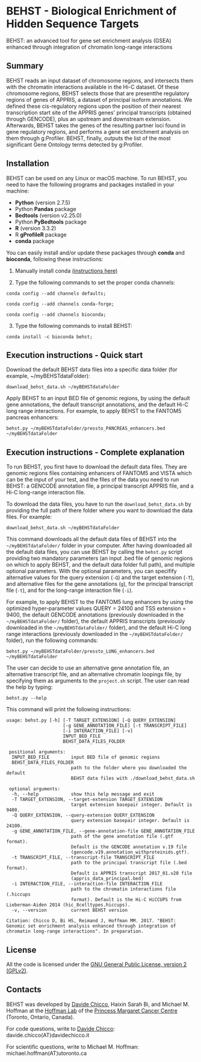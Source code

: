# BEHST - Biological Enrichment of Hidden Sequence Targets #

BEHST: an advanced tool for gene set enrichment analysis (GSEA) enhanced
through integration of chromatin long-range interactions

## Summary ##
BEHST reads an input dataset of chromosome regions, and intersects them with the chromatin interactions available in the Hi-C dataset. Of these chromosome regions, BEHST selects those that are presentthe regulatory regions of genes of APPRIS, a dataset of principal isoform annotations. We defined these cis-regulatory regions upon the position of their nearest transcription start site of the APPRIS genes' principal transcripts (obtained through GENCODE), plus an upstream and downstream extension. Afterwards, BEHST takes the genes of the resulting partner loci found in gene regulatory regions, and performs a gene set enrichment analysis on them through g:Profiler. BEHST, finally, outputs the list of the most significant Gene Ontology terms detected by g:Profiler.

## Installation ##
BEHST can be used on any Linux or macOS machine.
To run BEHST, you need to have the following programs and packages installed in your machine:

* **Python** (version 2.7.5)
* Python **Pandas** package
* **Bedtools** (version v2.25.0)
* Python **PyBedtools** package
* **R** (version 3.3.2)
* R **gProfileR** package
* **conda** package

You can easily install and/or update these packages through **conda** and **bioconda**, following these instructions:

1) Manually install conda [(instructions here)](https://conda.io/docs/install/quick.html)

2) Type the following commands to set the proper conda channels:

`conda config --add channels defaults;`

`conda config --add channels conda-forge;`

`conda config --add channels bioconda;`

3) Type the following commands to install BEHST:

`conda install -c bioconda behst;`

## Execution instructions - Quick start ##

Download the default BEHST data files into a specific data folder (for example,  ~/myBEHSTdataFolder):

`download_behst_data.sh ~/myBEHSTdataFolder`

Apply BEHST to an input BED file of genomic regions, by using the default gene annotations, the default transcript annotations, and the default Hi-C long range interactions. For example, to apply BEHST to the FANTOM5 pancreas enhancers:

`behst.py ~/myBEHSTdataFolder/pressto_PANCREAS_enhancers.bed ~/myBEHSTdataFolder`

## Execution instructions - Complete explanation ##
To run BEHST, you first have to download the default data files. They are genomic regions files containing enhancers of FANTOM5 and VISTA which can be the input of your test, and the files of the data you need to run BEHST: a GENCODE annotation file, a principal transcript APPRIS file, and a Hi-C long-range interaction file.

To download the data files, you have to run the `download_behst_data.sh` by providing the full path of there folder where you want to download the data files. For example:

`download_behst_data.sh ~/myBEHSTdataFolder`

This command downloads all the default data files of BEHST into the `~/myBEHSTdataFolder/` folder in your computer.
After having downloaded all the default data files, you can use BEHST by calling the `behst.py` script providing two mandatory parameters (an input .bed file of genomic regions on which to apply BEHST, and the default data folder full path), and multiple optional parameters.
With the optional parameters, you can specifify alternative values for the query extension (`-Q`) and the target extension (`-T`), and alternative files for the gene annotations (`g`), for the principal transcript file (`-t`), and for the long-range interaction file (`-i`).

For example, to apply BEHST to the FANTOM5 lung enhancers by using the optimized hyper-parameter values QUERY = 24100 and TSS extension = 9400, the default GENCODE annotations (previously downloaded in the `~/myBEHSTdataFolder/` folder), the default APPRIS transcripts (previously downloaded in the `~/myBEHSTdataFolder/` folder), and the default Hi-C long range interactions (previously downloaded in the `~/myBEHSTdataFolder/` folder), run the following commands:

`behst.py ~/myBEHSTdataFolder/pressto_LUNG_enhancers.bed ~/myBEHSTdataFolder`

The user can decide to use an alternative gene annotation file, an alternative transcript file, and an alternative chromatin loopings file, by specifying them as arguments to the `project.sh` script. The user can read the help by typing:

`behst.py --help`

This command will print the following instructions:



    usage: behst.py [-h] [-T TARGET_EXTENSION] [-Q QUERY_EXTENSION]
                         [-g GENE_ANNOTATION_FILE] [-t TRANSCRIPT_FILE]
                         [-i INTERACTION_FILE] [-v]
                         INPUT_BED_FILE
                         BEHST_DATA_FILES_FOLDER

     positional arguments:
      INPUT_BED_FILE        input BED file of genomic regions
      BEHST_DATA_FILES_FOLDER
                            path to the folder where you downloaded the default
                            BEHST data files with ./download_behst_data.sh
    
     optional arguments:
      -h, --help            show this help message and exit
      -T TARGET_EXTENSION, --target-extension TARGET_EXTENSION
                            target extension basepair integer. Default is 9400.
      -Q QUERY_EXTENSION, --query-extension QUERY_EXTENSION
                            query extension basepair integer. Default is 24100.
      -g GENE_ANNOTATION_FILE, --gene-annotation-file GENE_ANNOTATION_FILE
                            path of the gene annotation file (.gtf format).
                            Default is the GENCODE annotation v.19 file
                            (gencode.v19.annotation_withproteinids.gtf).
      -t TRANSCRIPT_FILE, --transcript-file TRANSCRIPT_FILE
                            path to the principal transcript file (.bed format).
                            Default is APPRIS transcript 2017_01.v20 file
                            (appris_data_principal.bed)
      -i INTERACTION_FILE, --interaction-file INTERACTION_FILE
                            path to the chromatin interactions file (.hiccups
                            format). Default is the Hi-C HiCCUPS from Lieberman-Aiden 2014 (hic_8celltypes.hiccups).
      -v, --version         current BEHST version
    
    Citation: Chicco D, Bi HS, Reimand J, Hoffman MM. 2017. "BEHST: Genomic set enrichment analysis enhanced through integration of chromatin long-range interactions". In preparation.


## License ##
All the code is licensed under the [GNU General Public License, version 2 (GPLv2)](http://www.gnu.org/licenses/gpl-2.0-standalone.html).


## Contacts ##

BEHST was developed by [Davide Chicco](http://www.DavideChicco.it), Haixin Sarah Bi, and Michael M. Hoffman at the [Hoffman Lab](http://www.hoffmanlab.org) of the [Princess Margaret Cancer Centre](http://www.uhn.ca/PrincessMargaret/Research/) (Toronto, Ontario, Canada).

For code questions, write to [Davide Chicco](http://www.DavideChicco.it): davide.chicco(AT)davidechicco.it

For scientific questions, write to Michael M. Hoffman: michael.hoffman(AT)utoronto.ca